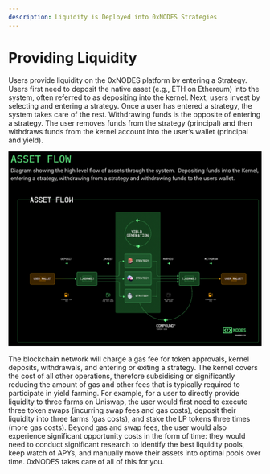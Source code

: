 ```yaml
---
description: Liquidity is Deployed into 0xNODES Strategies
---
```


# Providing Liquidity

Users provide liquidity on the 0xNODES platform by entering a Strategy. Users first need to deposit the native asset (e.g., ETH on Ethereum) into the system, often referred to as depositing into the kernel. Next, users invest by selecting and entering a strategy. Once a user has entered a strategy, the system takes care of the rest. Withdrawing funds is the opposite of entering a strategy. The user removes funds from the strategy (principal) and then withdraws funds from the kernel account into the user’s wallet (principal and yield).

![0x\_NODES Strategies: Deposit Native Assets, Earn Native Assets](<../.gitbook/assets/asset flow.png>)

The blockchain network will charge a gas fee for token approvals, kernel deposits, withdrawals, and entering or exiting a strategy. The kernel covers the cost of all other operations, therefore subsidising or significantly reducing the amount of gas and other fees that is typically required to participate in yield farming. For example, for a user to directly provide liquidity to three farms on Uniswap, the user would first need to execute three token swaps (incurring swap fees and gas costs), deposit their liquidity into three farms (gas costs), and stake the LP tokens three times (more gas costs). Beyond gas and swap fees, the user would also experience significant opportunity costs in the form of time: they would need to conduct significant research to identify the best liquidity pools, keep watch of APYs, and manually move their assets into optimal pools over time. 0xNODES takes care of all of this for you.
